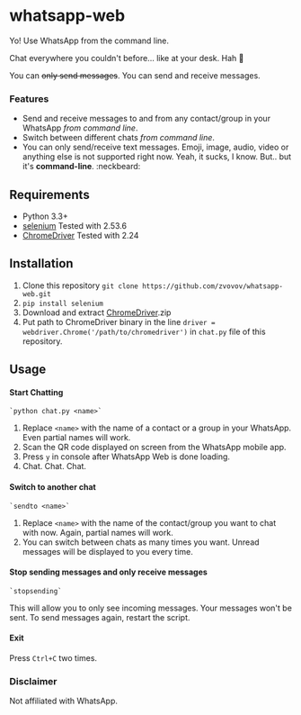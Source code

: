 # whatsapp-web

Yo! Use WhatsApp from the command line.

Chat everywhere you couldn't before... like at your desk. Hah  :frog:

You can ~~only send messages~~. You can send and receive messages.

### Features

  - Send and receive messages to and from any contact/group in your WhatsApp *from command line*.
  - Switch between different chats *from command line*.
  - You can only send/receive text messages. Emoji, image, audio, video or anything else is not supported right now. Yeah, it sucks, I know. But.. but it's **command-line**. :neckbeard:


## Requirements

- Python 3.3+
- [selenium](http://selenium-python.readthedocs.io/installation.html) Tested with 2.53.6
- [ChromeDriver](https://sites.google.com/a/chromium.org/chromedriver/downloads) Tested with 2.24


## Installation

1.  Clone this repository `git clone https://github.com/zvovov/whatsapp-web.git`  
2.  `pip install selenium`
3.  Download and extract [ChromeDriver](https://sites.google.com/a/chromium.org/chromedriver/downloads).zip
4.  Put path to ChromeDriver binary in the line `driver = webdriver.Chrome('/path/to/chromedriver')` in `chat.py` file of this repository.  

## Usage

#### Start Chatting

    `python chat.py <name>`
  
1.  Replace `<name>` with the name of a contact or a group in your WhatsApp. Even partial names will work.
2.  Scan the QR code displayed on screen from the WhatsApp mobile app.
3.  Press `y` in console after WhatsApp Web is done loading.
4.  Chat. Chat. Chat.

#### Switch to another chat

    `sendto <name>`

1.  Replace `<name>` with the name of the contact/group you want to chat with now. Again, partial names will work.
2.  You can switch between chats as many times you want. Unread messages will be displayed to you every time.

#### Stop sending messages and only receive messages

    `stopsending`

This will allow you to only see incoming messages. Your messages won't be sent. To send messages again, restart the script.

#### Exit

Press `Ctrl+C` two times. 


### Disclaimer

Not affiliated with WhatsApp.

